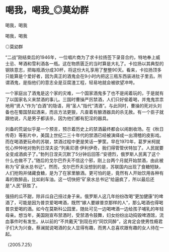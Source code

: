 # 喝我，喝我_◎莫幼群

喝我，喝我

喝我，喝我

◎莫幼群

“二战”刚结束后的1946年，一位唱片商为了求卡拉扬签下录音合约，特地奉上威士忌、琴酒和雪利酒各一瓶。这在物质匮乏的当时算是大礼了。卡拉扬以其典型的钢铁意志，把每瓶酒分成30杯，将这份大礼享用了整整90天。看来，卡拉扬顶多只能算是个爱好者，因为真正的酒鬼会在9小时内把这三瓶东西装进肚子里去。所谓酒鬼，是指他们的意志全是豆腐渣工程，轻易地就会被欲望冲垮。

一个家庭出了酒鬼是这个家的灾难，一个国家酒鬼多了也不是闹着玩的，于是就有了以国家名义来禁酒的事儿。三国时曹操严厉禁酒，人们只好偷着喝，并鬼鬼祟祟地用“贤人”作为“白酒”的隐语，用“圣人”指代“清酒”。与此同时，曹操的死对头刘备也在蜀国禁起酒来，而且方法更狠，凡查着有酿酒器具的杀无赦。有一个臣子就跟他说，凡是男子都该杀，因为他们都有犯淫的器具。

刘备的荒诞似乎是一个预言，预示着历史上的禁酒最终都会以闹剧收场。在《秋日传奇》等影片中，美国上世纪二三十年代的禁酒已经被演绎成一出滑稽的皮影戏。而在喝酒更玩命的苏联，禁酒过程中更是笑话一箩筐。早在1970年，葛罗米柯就忧心忡忡地对勃列日涅夫说:“列奥尼德·伊利伊奇，我们得管管伏特加了。人民就要全变成酒疯子了。”勃列日涅夫沉默了5分钟后回答:“安德烈，俄罗斯人民离了这个什么也做不了。”随后的戈尔巴乔夫不信这个邪，刚上台两个月就开始禁酒，由此被称为“矿泉水总书记”。然而，戈尔巴乔夫没想到的是，苏联国内出现了食糖短缺，人们抢购并储藏食糖，是为了在家里酿酒。更可怕的是，竟然有人开始饮用各种有毒的致醉品，比如刹车油。这一切快把“矿泉水总书记”给逼疯了，所以最后还是“人民”获胜了。

强扭的瓜不甜，除非瓜自己扭过身子来。俄罗斯人这几年纷纷改喝“更加健康”的啤酒了，可能是因为普京爱喝啤酒，既然“嫁人要嫁普京那样的人”，那么喝酒也得喝普京爱喝的酒。如今在莫斯科公园里，随处可见一边喝啤酒一边给孩子哺乳的年轻母亲。想当年，美国刚宣布禁酒时，受禁酒令鼓舞，妇女纷纷出动捣毁啤酒馆，流血事件时有发生。从以前的“不共戴天”到现在的“同饮同醉”，这肯定会使男性瘾君子们大为兴奋。蔡澜就说喝酒的女人显得有趣，而男人总喜欢跟有趣的女人待在一起。

（2005.7.25）